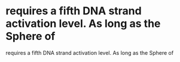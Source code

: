 # requires a fifth DNA strand activation level. As long as the Sphere of

requires a fifth DNA strand activation level. As long as the Sphere of